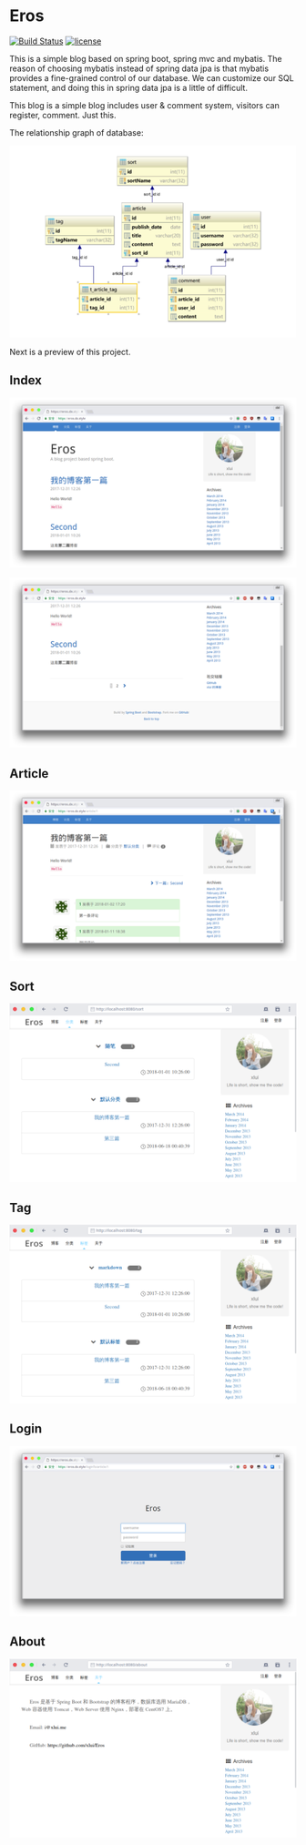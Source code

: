 # Eros

[![Build Status](https://travis-ci.org/xlui/Eros.svg?branch=mybatis)](https://travis-ci.org/xlui/Eros)
[![license](https://img.shields.io/github/license/mashape/apistatus.svg)](https://github.com/xlui/Eros/blob/mybatis/LICENSE)

This is a simple blog based on spring boot, spring mvc and mybatis. The reason of choosing mybatis instead of spring data jpa is that mybatis provides a fine-grained control of our database. We can customize our SQL statement, and doing this in spring data jpa is a little of difficult.

This blog is a simple blog includes user & comment system, visitors can register, comment. Just this.

The relationship graph of database:

![Database](Images/database.png)

Next is a preview of this project.

## Index

![Index](Images/index.png)

![Index-1](Images/index-1.png)

## Article

![Article](Images/article.png)

## Sort

![Sorts](Images/sorts.png)

## Tag

![Tags](Images/tags.png)

## Login

![Login](Images/login.png)

## About

![About](Images/about.png)
